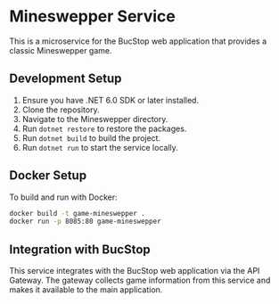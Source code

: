 # Mineswepper Service

This is a microservice for the BucStop web application that provides a classic Mineswepper game.

## Development Setup

1. Ensure you have .NET 6.0 SDK or later installed.
2. Clone the repository.
3. Navigate to the Mineswepper directory.
4. Run `dotnet restore` to restore the packages.
5. Run `dotnet build` to build the project.
6. Run `dotnet run` to start the service locally.

## Docker Setup

To build and run with Docker:

```bash
docker build -t game-mineswepper .
docker run -p 8085:80 game-mineswepper
```

## Integration with BucStop

This service integrates with the BucStop web application via the API Gateway. The gateway collects game information from this service and makes it available to the main application. 